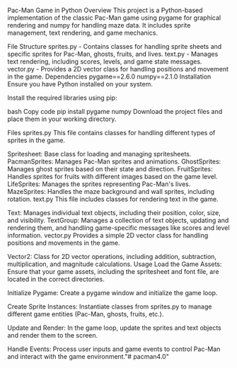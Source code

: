 Pac-Man Game in Python
Overview
This project is a Python-based implementation of the classic Pac-Man game using pygame for graphical rendering and numpy for handling maze data. It includes sprite management, text rendering, and game mechanics.

File Structure
sprites.py - Contains classes for handling sprite sheets and specific sprites for Pac-Man, ghosts, fruits, and lives.
text.py - Manages text rendering, including scores, levels, and game state messages.
vector.py - Provides a 2D vector class for handling positions and movement in the game.
Dependencies
pygame==2.6.0
numpy==2.1.0
Installation
Ensure you have Python installed on your system.

Install the required libraries using pip:

bash
Copy code
pip install pygame numpy
Download the project files and place them in your working directory.

Files
sprites.py
This file contains classes for handling different types of sprites in the game.

Spritesheet: Base class for loading and managing spritesheets.
PacmanSprites: Manages Pac-Man sprites and animations.
GhostSprites: Manages ghost sprites based on their state and direction.
FruitSprites: Handles sprites for fruits with different images based on the game level.
LifeSprites: Manages the sprites representing Pac-Man's lives.
MazeSprites: Handles the maze background and wall sprites, including rotation.
text.py
This file includes classes for rendering text in the game.

Text: Manages individual text objects, including their position, color, size, and visibility.
TextGroup: Manages a collection of text objects, updating and rendering them, and handling game-specific messages like scores and level information.
vector.py
Provides a simple 2D vector class for handling positions and movements in the game.

Vector2: Class for 2D vector operations, including addition, subtraction, multiplication, and magnitude calculations.
Usage
Load the Game Assets: Ensure that your game assets, including the spritesheet and font file, are located in the correct directories.

Initialize Pygame: Create a pygame window and initialize the game loop.

Create Sprite Instances: Instantiate classes from sprites.py to manage different game entities (Pac-Man, ghosts, fruits, etc.).

Update and Render: In the game loop, update the sprites and text objects and render them to the screen.

Handle Events: Process user inputs and game events to control Pac-Man and interact with the game environment."# pacman4.0" 
